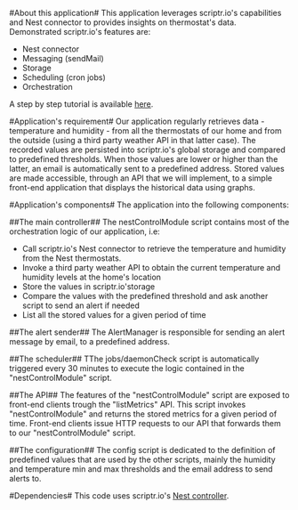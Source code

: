 #About this application#
This application leverages scriptr.io's capabilities and Nest connector to provides insights on thermostat's data.
Demonstrated scriptr.io's features are:
- Nest connector
- Messaging (sendMail)
- Storage
- Scheduling (cron jobs)
- Orchestration

A step by step tutorial is available [here](https://blog.scriptr.io/category/tutorials/).

#Application's requirement#
Our application regularly retrieves data - temperature and humidity - from all the thermostats of our home and from the outside (using a third party weather API in that latter case). 
The recorded values are persisted into scriptr.io's global storage and compared to predefined thresholds. When those values are lower or higher than the latter, an email is automatically sent to a predefined address. 
Stored values are made accessible, through an API that we will implement, to a simple front-end application that displays the historical data using graphs.

#Application's components#
The application into the following components:

##The main controller##
The nestControlModule script contains most of the orchestration logic of our application, i.e:
- Call scriptr.io's Nest connector to retrieve the temperature and humidity from the Nest thermostats.
- Invoke a third party weather API to obtain the current temperature and humidity levels at the home's location
- Store the values in scriptr.io'storage
- Compare the values with the predefined threshold and ask another script to send an alert if needed
- List all the stored values for a given period of time

##The alert sender##
The AlertManager is responsible for sending an alert message by email, to a predefined address.

##The scheduler##
TThe jobs/daemonCheck script is automatically triggered every 30 minutes to execute the logic contained in the "nestControlModule" script.

##The API##
The features of the "nestControlModule" script are exposed to front-end clients trough the "listMetrics" API.
This script invokes "nestControlModule" and returns the stored metrics for a given period of time. 
Front-end clients issue HTTP requests to our API that forwards them to our "nestControlModule" script.

##The configuration##
The config script is dedicated to the definition of predefined values that are used by the other scripts, mainly the humidity and temperature min and max thresholds and the email address to send alerts to.

#Dependencies#
This code uses scriptr.io's [Nest controller](https://github.com/scriptrdotio/libraries/tree/master/scripts/nest). 